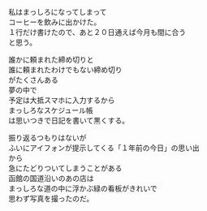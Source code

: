 私はまっしろになってしまって  
コーヒーを飲みに出かけた。  
１行だけ書けたので、あと２０日通えば今月も間に合う  
と思う。

誰かに頼まれた締め切りと  
誰に頼まれたわけでもない締め切り  
がたくさんある  
夢の中で  
予定は大抵スマホに入力するから  
まっしろなスケジュール帳  
は思いつきで日記を書いて黒くする。

振り返るつもりはないが  
ふいにアイフォンが提示してくる「１年前の今日」の思い出  
から  
急にたどりついてしまうことがある  
函館の国道沿いのあの店は  
まっしろな道の中に浮かぶ緑の看板がきれいで  
思わず写真を撮ったのだ。